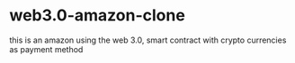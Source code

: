 # web3.0-amazon-clone
this is an amazon using the web 3.0, smart contract with crypto currencies as payment method
